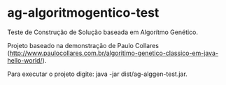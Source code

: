 ag-algoritmogentico-test
========================

Teste de Construção de Solução baseada em Algorítmo Genético.

Projeto baseado na demonstração de Paulo Collares  (http://www.paulocollares.com.br/algoritimo-genetico-classico-em-java-hello-world/).

Para executar o projeto digite: java -jar dist/ag-alggen-test.jar.
